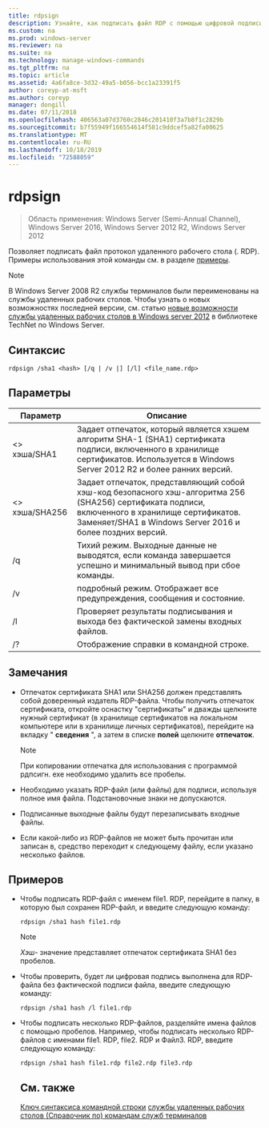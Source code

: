```yaml
---
title: rdpsign
description: Узнайте, как подписать файл RDP с помощью цифровой подписи.
ms.custom: na
ms.prod: windows-server
ms.reviewer: na
ms.suite: na
ms.technology: manage-windows-commands
ms.tgt_pltfrm: na
ms.topic: article
ms.assetid: 4a6fa8ce-3d32-49a5-b056-bcc1a23391f5
author: coreyp-at-msft
ms.author: coreyp
manager: dongill
ms.date: 07/11/2018
ms.openlocfilehash: 406563a07d3760c2846c201410f3a7b8f1c2829b
ms.sourcegitcommit: b7f55949f166554614f581c9ddcef5a82fa00625
ms.translationtype: MT
ms.contentlocale: ru-RU
ms.lasthandoff: 10/18/2019
ms.locfileid: "72588059"
---
```

# <a name="rdpsign"></a>rdpsign

>Область применения: Windows Server (Semi-Annual Channel), Windows Server 2016, Windows Server 2012 R2, Windows Server 2012

Позволяет подписать файл протокол удаленного рабочего стола (. RDP).
Примеры использования этой команды см. в разделе [примеры](#BKMK_examples).

> [!NOTE]
> В Windows Server 2008 R2 службы терминалов были переименованы на службы удаленных рабочих столов. Чтобы узнать о новых возможностях последней версии, см. статью [новые возможности службы удаленных рабочих столов в Windows server 2012](https://technet.microsoft.com/library/hh831527) в библиотеке TechNet по Windows Server.

## <a name="syntax"></a>Синтаксис
```
rdpsign /sha1 <hash> [/q | /v |] [/l] <file_name.rdp>
```

## <a name="parameters"></a>Параметры

|Параметр|Описание|
|-------|--------|
|\<> хэша/SHA1|Задает отпечаток, который является хэшем алгоритм SHA-1 (SHA1) сертификата подписи, включенного в хранилище сертификатов. Используется в Windows Server 2012 R2 и более ранних версий.|
|\<> хэша/SHA256|Задает отпечаток, представляющий собой хэш-код безопасного хэш-алгоритма 256 (SHA256) сертификата подписи, включенного в хранилище сертификатов. Заменяет/SHA1 в Windows Server 2016 и более поздних версий.|
|/q|Тихий режим. Выходные данные не выводятся, если команда завершается успешно и минимальный вывод при сбое команды.|
|/v|подробный режим. Отображает все предупреждения, сообщения и состояние.|
|/l|Проверяет результаты подписывания и выхода без фактической замены входных файлов.|
|/?|Отображение справки в командной строке.|

## <a name="remarks"></a>Замечания
-   Отпечаток сертификата SHA1 или SHA256 должен представлять собой доверенный издатель RDP-файла. Чтобы получить отпечаток сертификата, откройте оснастку "сертификаты" и дважды щелкните нужный сертификат (в хранилище сертификатов на локальном компьютере или в хранилище личных сертификатов), перейдите на вкладку " **сведения** ", а затем в списке **полей** щелкните **отпечаток**.

    > [!NOTE]
    > При копировании отпечатка для использования с программой рдпсигн. exe необходимо удалить все пробелы.

-   Необходимо указать RDP-файл (или файлы) для подписи, используя полное имя файла. Подстановочные знаки не допускаются.
-   Подписанные выходные файлы будут перезаписывать входные файлы.
-   Если какой-либо из RDP-файлов не может быть прочитан или записан в, средство переходит к следующему файлу, если указано несколько файлов.

## <a name="BKMK_examples"></a>Примеров
- Чтобы подписать RDP-файл с именем file1. RDP, перейдите в папку, в которую был сохранен RDP-файл, и введите следующую команду:
  ```
  rdpsign /sha1 hash file1.rdp
  ```
  > [!NOTE]
  > *Хэш-* значение представляет отпечаток сертификата SHA1 без пробелов.
- Чтобы проверить, будет ли цифровая подпись выполнена для RDP-файла без фактической подписи файла, введите следующую команду:
  ```
  rdpsign /sha1 hash /l file1.rdp
  ```
- Чтобы подписать несколько RDP-файлов, разделяйте имена файлов с помощью пробелов. Например, чтобы подписать несколько RDP-файлов с именами file1. RDP, file2. RDP и Файл3. RDP, введите следующую команду:
  ```
  rdpsign /sha1 hash file1.rdp file2.rdp file3.rdp
  ```
  ## <a name="see-also"></a>См. также
  [Ключ синтаксиса командной строки](command-line-syntax-key.md)
  [службы удаленных рабочих столов &#40;Справочник по&#41; командам служб терминалов](remote-desktop-services-terminal-services-command-reference.md)
